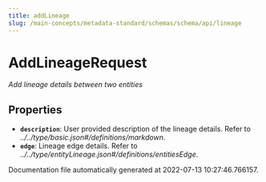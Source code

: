 ```yaml
---
title: addLineage
slug: /main-concepts/metadata-standard/schemas/schema/api/lineage
---
```


# AddLineageRequest

*Add lineage details between two entities*

## Properties

- **`description`**: User provided description of the lineage details. Refer to *../../type/basic.json#/definitions/markdown*.
- **`edge`**: Lineage edge details. Refer to *../../type/entityLineage.json#/definitions/entitiesEdge*.


Documentation file automatically generated at 2022-07-13 10:27:46.766157.
